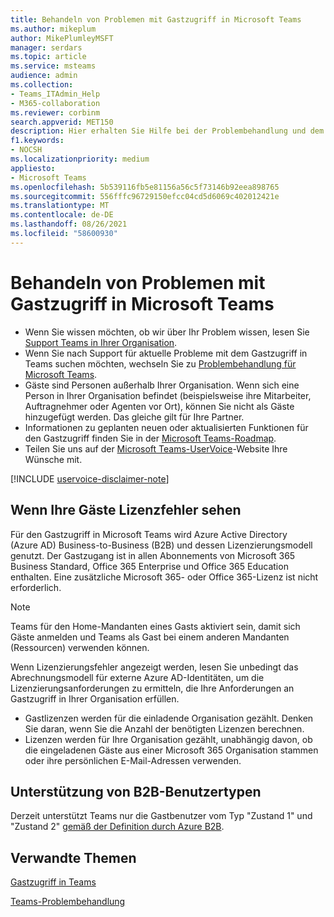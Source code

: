 ```yaml
---
title: Behandeln von Problemen mit Gastzugriff in Microsoft Teams
ms.author: mikeplum
author: MikePlumleyMSFT
manager: serdars
ms.topic: article
ms.service: msteams
audience: admin
ms.collection:
- Teams_ITAdmin_Help
- M365-collaboration
ms.reviewer: corbinm
search.appverid: MET150
description: Hier erhalten Sie Hilfe bei der Problembehandlung und dem Lösen von Problemen mit dem Gastzugriff in Microsoft Teams.
f1.keywords:
- NOCSH
ms.localizationpriority: medium
appliesto:
- Microsoft Teams
ms.openlocfilehash: 5b539116fb5e81156a56c5f73146b92eea898765
ms.sourcegitcommit: 556fffc96729150efcc04cd5d6069c402012421e
ms.translationtype: MT
ms.contentlocale: de-DE
ms.lasthandoff: 08/26/2021
ms.locfileid: "58600930"
---
```

# <a name="troubleshoot-problems-with-guest-access-in-microsoft-teams"></a>Behandeln von Problemen mit Gastzugriff in Microsoft Teams

- Wenn Sie wissen möchten, ob wir über Ihr Problem wissen, lesen Sie [Support Teams in Ihrer Organisation](/MicrosoftTeams/troubleshoot/teams-welcome).
- Wenn Sie nach Support für aktuelle Probleme mit dem Gastzugriff in Teams suchen möchten, wechseln Sie zu [Problembehandlung für Microsoft Teams](/MicrosoftTeams/troubleshoot/).
- Gäste sind Personen außerhalb Ihrer Organisation. Wenn sich eine Person in Ihrer Organisation befindet (beispielsweise ihre Mitarbeiter, Auftragnehmer oder Agenten vor Ort), können Sie nicht als Gäste hinzugefügt werden. Das gleiche gilt für Ihre Partner.
- Informationen zu geplanten neuen oder aktualisierten Funktionen für den Gastzugriff finden Sie in der [Microsoft Teams-Roadmap](https://aka.ms/teamsroadmap).
- Teilen Sie uns auf der [Microsoft Teams-UserVoice](https://aka.ms/TeamsUserVoice)-Website Ihre Wünsche mit.

[!INCLUDE [uservoice-disclaimer-note](includes/uservoice-disclaimer-note.md)]

## <a name="if-your-guests-are-seeing-license-errors"></a>Wenn Ihre Gäste Lizenzfehler sehen

Für den Gastzugriff in Microsoft Teams wird Azure Active Directory (Azure AD) Business-to-Business (B2B) und dessen Lizenzierungsmodell genutzt. Der Gastzugang ist in allen Abonnements von Microsoft 365 Business Standard, Office 365 Enterprise und Office 365 Education enthalten. Eine zusätzliche Microsoft 365- oder Office 365-Lizenz ist nicht erforderlich.

> [!NOTE]
> Teams für den Home-Mandanten eines Gasts aktiviert sein, damit sich Gäste anmelden und Teams als Gast bei einem anderen Mandanten (Ressourcen) verwenden können.

Wenn Lizenzierungsfehler angezeigt werden, lesen Sie unbedingt das Abrechnungsmodell für externe Azure AD-Identitäten, um die Lizenzierungsanforderungen zu ermitteln, die Ihre Anforderungen an Gastzugriff in Ihrer Organisation erfüllen. [](/azure/active-directory/external-identities/external-identities-pricing)

- Gastlizenzen werden für die einladende Organisation gezählt. Denken Sie daran, wenn Sie die Anzahl der benötigten Lizenzen berechnen.
- Lizenzen werden für Ihre Organisation gezählt, unabhängig davon, ob die eingeladenen Gäste aus einer Microsoft 365 Organisation stammen oder ihre persönlichen E-Mail-Adressen verwenden.

## <a name="support-for-b2b-user-types"></a>Unterstützung von B2B-Benutzertypen

Derzeit unterstützt Teams nur die Gastbenutzer vom Typ "Zustand 1" und "Zustand 2" [gemäß der Definition durch Azure B2B](/azure/active-directory/b2b/user-properties).

## <a name="related-topics"></a>Verwandte Themen

[Gastzugriff in Teams](guest-access.md)

[Teams-Problembehandlung](/MicrosoftTeams/troubleshoot/teams)